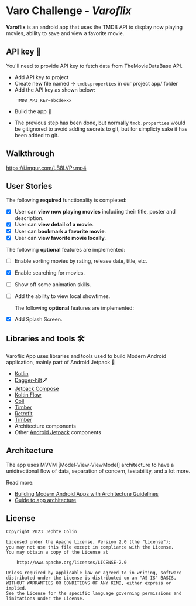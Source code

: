 # Varo Challenge - *Varoflix*

**Varoflix** is an android app that uses the TMDB API to display now playing movies, ability to save and view a favorite movie.


## API key 🔑
You'll need to provide API key to fetch data from TheMovieDataBase API.

- Add API key to project
- Create new file named -> `tmdb.properties` in our project app/ folder
- Add the API key as shown below:
```
    TMDB_API_KEY=abcdexxx
```
- Build the app 🚀
* The previous step has been done, but normally `tmdb.properties` would be gitignored to avoid adding secrets to git, but for simplicty sake it has been added to git.

## Walkthrough
https://i.imgur.com/LB8LVPr.mp4


## User Stories

The following **required** functionality is completed:

* [x] User can **view now playing movies** including their title, poster and description.
* [x] User can **view detail of a movie**.
* [x] User can **bookmark a favorite movie**.
* [x] User can **view favorite movie locally**.

The following **optional** features are implemented:

* [ ] Enable sorting movies by rating, release date, title, etc.
* [x] Enable searching for movies.
* [ ] Show off some animation skills.
* [ ] Add the ability to view local showtimes.


  The following **optional** features are implemented:
* [x] Add Splash Screen.



## Libraries and tools 🛠

Varoflix App uses libraries and tools used to build Modern Android application, mainly part of Android Jetpack 🚀

- [Kotlin](https://kotlinlang.org/)
- [Dagger-hilt](https://dagger.dev/hilt/)🗡
- [Jetpack Compose](https://developer.android.com/jetpack/compose)
- [Koltin Flow](https://kotlinlang.org/api/kotlinx.coroutines/kotlinx-coroutines-core/kotlinx.coroutines.flow/-flow/)
- [Coil](https://coil-kt.github.io/coil/)
- [Timber](https://github.com/JakeWharton/timber)
- [Retrofit](https://square.github.io/retrofit/)
- [Timber](https://github.com/JakeWharton/timber)
- Architecture components
- Other [Android Jetpack](https://developer.android.com/jetpack) components


## Architecture

The app uses MVVM [Model-View-ViewModel] architecture to have a unidirectional flow of data, separation of concern, testability, and a lot more.

Read more:
- [Building Modern Android Apps with Architecture Guidelines](https://medium.com/@aky/building-modern-apps-using-the-android-architecture-guidelines-3238fff96f14)
- [Guide to app architecture](https://developer.android.com/jetpack/docs/guide)




## License

    Copyright 2023 Jephte Colin

    Licensed under the Apache License, Version 2.0 (the "License");
    you may not use this file except in compliance with the License.
    You may obtain a copy of the License at

        http://www.apache.org/licenses/LICENSE-2.0

    Unless required by applicable law or agreed to in writing, software
    distributed under the License is distributed on an "AS IS" BASIS,
    WITHOUT WARRANTIES OR CONDITIONS OF ANY KIND, either express or implied.
    See the License for the specific language governing permissions and
    limitations under the License.
